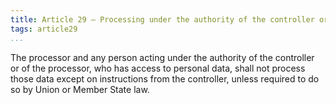 ```yaml
---
title: Article 29 – Processing under the authority of the controller or processor
tags: article29
...
```


The processor and any person acting under the authority of the controller or of the processor, who has access to personal data, shall not process those data except on instructions from the controller, unless required to do so by Union or Member State law.
